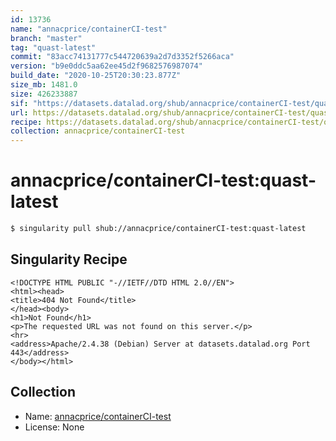 ```yaml
---
id: 13736
name: "annacprice/containerCI-test"
branch: "master"
tag: "quast-latest"
commit: "83acc74131777c544720639a2d7d3352f5266aca"
version: "b9e0ddc5aa62ee45d2f9682576987074"
build_date: "2020-10-25T20:30:23.877Z"
size_mb: 1481.0
size: 426233887
sif: "https://datasets.datalad.org/shub/annacprice/containerCI-test/quast-latest/2020-10-25-83acc741-b9e0ddc5/b9e0ddc5aa62ee45d2f9682576987074.sif"
url: https://datasets.datalad.org/shub/annacprice/containerCI-test/quast-latest/2020-10-25-83acc741-b9e0ddc5/
recipe: https://datasets.datalad.org/shub/annacprice/containerCI-test/quast-latest/2020-10-25-83acc741-b9e0ddc5/Singularity
collection: annacprice/containerCI-test
---
```


# annacprice/containerCI-test:quast-latest

```bash
$ singularity pull shub://annacprice/containerCI-test:quast-latest
```

## Singularity Recipe

```singularity
<!DOCTYPE HTML PUBLIC "-//IETF//DTD HTML 2.0//EN">
<html><head>
<title>404 Not Found</title>
</head><body>
<h1>Not Found</h1>
<p>The requested URL was not found on this server.</p>
<hr>
<address>Apache/2.4.38 (Debian) Server at datasets.datalad.org Port 443</address>
</body></html>
```

## Collection

 - Name: [annacprice/containerCI-test](https://github.com/annacprice/containerCI-test)
 - License: None

